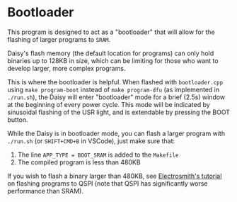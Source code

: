 # Bootloader

This program is designed to act as a "bootloader" that will allow for the flashing of larger programs to `SRAM`. 

Daisy's flash memory (the default location for programs) can only hold binaries up to 128KB in size, which can be limiting for those who want to develop larger, more complex programs. 

This is where the bootloader is helpful. When flashed with `bootloader.cpp` using `make program-boot` instead of `make program-dfu` (as implemented in `./run.sh`), the Daisy will enter "bootloader" mode for a brief (2.5s) window at the beginning of every power cycle. This mode will be indicated by sinusoidal flashing of the USR light, and is extendable by pressing the BOOT button.

While the Daisy is in bootloader mode, you can flash a larger program with `./run.sh` (or `SHIFT+CMD+B` in VSCode), just make sure that:
1. The line `APP_TYPE = BOOT_SRAM` is added to the `Makefile`
2. The compiled program is less than 480KB

If you wish to flash a binary larger than 480KB, see [Electrosmith's tutorial](https://electro-smith.github.io/libDaisy/md_doc_2md_2__a7___getting-_started-_daisy-_bootloader.html) on flashing programs to QSPI (note that QSPI has significantly worse performance than SRAM).